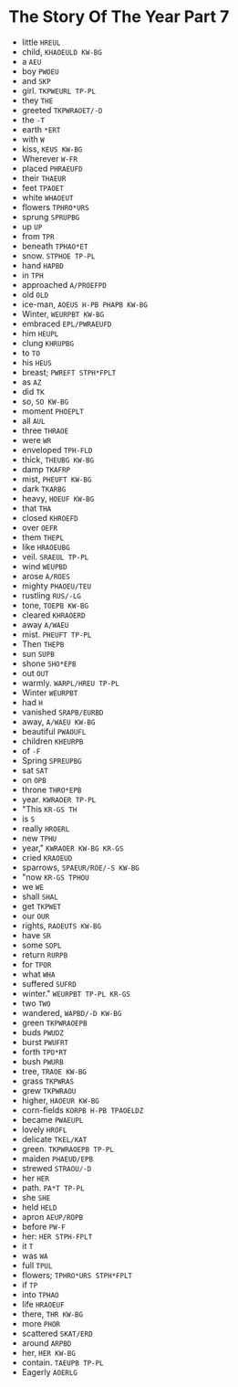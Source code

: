 # The Story Of The Year Part 7

* little `HREUL`
* child, `KHAOEULD KW-BG`
* a `AEU`
* boy `PWOEU`
* and `SKP`
* girl. `TKPWEURL TP-PL`
* they `THE`
* greeted `TKPWRAOET/-D`
* the `-T`
* earth `*ERT`
* with `W`
* kiss, `KEUS KW-BG`
* Wherever `W-FR`
* placed `PHRAEUFD`
* their `THAEUR`
* feet `TPAOET`
* white `WHAOEUT`
* flowers `TPHRO*URS`
* sprung `SPRUPBG`
* up `UP`
* from `TPR`
* beneath `TPHAO*ET`
* snow. `STPHOE TP-PL`
* hand `HAPBD`
* in `TPH`
* approached `A/PROEFPD`
* old `OLD`
* ice-man, `AOEUS H-PB PHAPB KW-BG`
* Winter, `WEURPBT KW-BG`
* embraced `EPL/PWRAEUFD`
* him `HEUPL`
* clung `KHRUPBG`
* to `TO`
* his `HEUS`
* breast; `PWREFT STPH*FPLT`
* as `AZ`
* did `TK`
* so, `SO KW-BG`
* moment `PHOEPLT`
* all `AUL`
* three `THRAOE`
* were `WR`
* enveloped `TPH-FLD`
* thick, `THEUBG KW-BG`
* damp `TKAFRP`
* mist, `PHEUFT KW-BG`
* dark `TKARBG`
* heavy, `HOEUF KW-BG`
* that `THA`
* closed `KHROEFD`
* over `OEFR`
* them `THEPL`
* like `HRAOEUBG`
* veil. `SRAEUL TP-PL`
* wind `WEUPBD`
* arose `A/ROES`
* mighty `PHAOEU/TEU`
* rustling `RUS/-LG`
* tone, `TOEPB KW-BG`
* cleared `KHRAOERD`
* away `A/WAEU`
* mist. `PHEUFT TP-PL`
* Then `THEPB`
* sun `SUPB`
* shone `SHO*EPB`
* out `OUT`
* warmly. `WARPL/HREU TP-PL`
* Winter `WEURPBT`
* had `H`
* vanished `SRAPB/EURBD`
* away, `A/WAEU KW-BG`
* beautiful `PWAOUFL`
* children `KHEURPB`
* of `-F`
* Spring `SPREUPBG`
* sat `SAT`
* on `OPB`
* throne `THRO*EPB`
* year. `KWRAOER TP-PL`
* "This `KR-GS TH`
* is `S`
* really `HROERL`
* new `TPHU`
* year," `KWRAOER KW-BG KR-GS`
* cried `KRAOEUD`
* sparrows, `SPAEUR/ROE/-S KW-BG`
* "now `KR-GS TPHOU`
* we `WE`
* shall `SHAL`
* get `TKPWET`
* our `OUR`
* rights, `RAOEUTS KW-BG`
* have `SR`
* some `SOPL`
* return `RURPB`
* for `TPOR`
* what `WHA`
* suffered `SUFRD`
* winter." `WEURPBT TP-PL KR-GS`
* two `TWO`
* wandered, `WAPBD/-D KW-BG`
* green `TKPWRAOEPB`
* buds `PWUDZ`
* burst `PWUFRT`
* forth `TPO*RT`
* bush `PWURB`
* tree, `TRAOE KW-BG`
* grass `TKPWRAS`
* grew `TKPWRAOU`
* higher, `HAOEUR KW-BG`
* corn-fields `KORPB H-PB TPAOELDZ`
* became `PWAEUPL`
* lovely `HROFL`
* delicate `TKEL/KAT`
* green. `TKPWRAOEPB TP-PL`
* maiden `PHAEUD/EPB`
* strewed `STRAOU/-D`
* her `HER`
* path. `PA*T TP-PL`
* she `SHE`
* held `HELD`
* apron `AEUP/ROPB`
* before `PW-F`
* her: `HER STPH-FPLT`
* it `T`
* was `WA`
* full `TPUL`
* flowers; `TPHRO*URS STPH*FPLT`
* if `TP`
* into `TPHAO`
* life `HRAOEUF`
* there, `THR KW-BG`
* more `PHOR`
* scattered `SKAT/ERD`
* around `ARPBD`
* her, `HER KW-BG`
* contain. `TAEUPB TP-PL`
* Eagerly `AOERLG`
